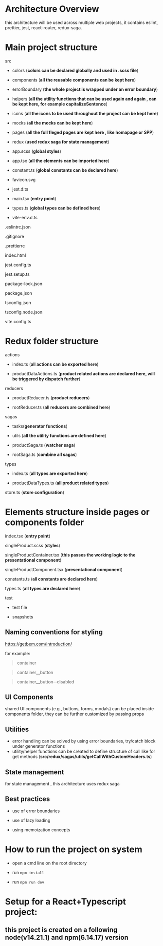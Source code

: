 # Architecture Overview

this architecture will be used across multiple web projects, it contains eslint, prettier, jest, react-router, redux-saga.

# Main project structure

src
- colors (**colors can be declared globally and used in .scss file**)

- components (**all the reusable components can be kept here**)

- errorBoundary (**the whole project is wrapped under an error boundary**)

- helpers (**all the utility functions that can be used again and again , can be kept here, for example capitalizeSentence**)

- icons (**all the icons to be used throughout the project can be kept here**)

- mocks (**all the mocks can be kept here**)

- pages (**all the full fleged pages are kept here , like homapage or SPP**)

- redux (**used redux saga for state management**)

- app.scss (**global styles**)

- app.tsx (**all the elements can be imported here**)

- constant.ts (**global constants can be declared here**)

- favicon.svg

- jest.d.ts

- main.tsx (**entry point**)

- types.ts (**global types can be defined here**)

- vite-env.d.ts 

.eslintrc.json

.gitignore

.prettierrc

index.html

jest.config.ts

jest.setup.ts

package-lock.json

package.json

tsconfig.json

tsconfig.node.json

vite.config.ts

# Redux folder structure

actions

- index.ts (**all actions can be exported here**)

- productDataActions.ts (**product related actions are declared here, will be triggered by dispatch further**)

reducers

- productReducer.ts (**product reducers**)

- rootReducer.ts (**all reducers are combined here**)

sagas

- tasks(**generator functions**)

- utils (**all the utility functions are defined here**)

- productSaga.ts (**watcher saga**)

- rootSaga.ts (**combine all sagas**)

types

- index.ts (**all types are exported here**)

- productDataTypes.ts (**all product related types**)

store.ts (**store configuration**)

# Elements structure inside pages or components folder

index.tsx (**entry point**)

singleProduct.scss (**styles**)

singleProductContainer.tsx (**this passes the working logic to the presentational component**)

singleProductComponent.tsx (**presentational component**)

constants.ts (**all constants are declared here**)

types.ts (**all types are declared here**)

test

- test file 

- snapshots

## Naming conventions for styling

https://getbem.com/introduction/

for example:
> container

> container__button

> container__button--disabled


## UI Components

shared UI components (e.g., buttons, forms, modals) can be placed inside components folder, they can be further customized by passing props

## Utilities

- error handling can be solved by using error boundaries, try/catch block under generator functions
- utility/helper functions can be created to define structure of call like for get methods (**src/redux/sagas/utils/getCallWithCustomHeaders.ts**)

## State management

for state management , this architecture uses redux saga

## Best practices

- use of error boundaries

- use of lazy loading

- using memoization concepts

# How to run the project on system
* open a cmd line on the root directory

* run `npm install`

* run `npm run dev` 

# Setup for a React+Typescript project:

## this project is created on a following node(v14.21.1) and npm(6.14.17) version
